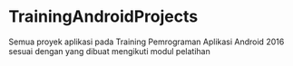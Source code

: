 # TrainingAndroidProjects
Semua proyek aplikasi pada Training Pemrograman Aplikasi Android 2016  
sesuai dengan yang dibuat mengikuti modul pelatihan
